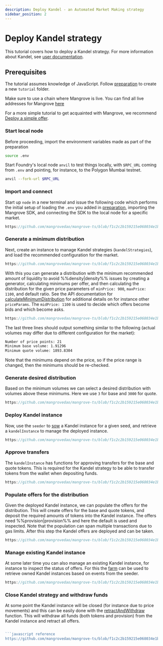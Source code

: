 ```yaml
---
description: Deploy Kandel - an Automated Market Making strategy
sidebar_position: 2
---
```


# Deploy Kandel strategy

This tutorial covers how to deploy a Kandel strategy. For more information about Kandel, see [user documentation](../../kandel-doc/README.md).

## Prerequisites

The tutorial assumes knowledge of JavaScript. Follow [preparation](./preparation.md) to create a new `tutorial` folder.

Make sure to use a chain where Mangrove is live. You can find all live addresses for Mangrove [here](../../contracts/technical-references/contract-addresses.md)

For a more simple tutorial to get acquainted with Mangrove, we recommend [Deploy a simple offer](./basic-offer.md).

### Start local node

Before proceeding, import the environment variables made as part of the preparation

```bash
source .env
```

Start Foundry's local node `anvil` to test things locally, with `$RPC_URL` coming from `.env` and pointing, for instance, to the Polygon Mumbai testnet.

```bash
anvil --fork-url $RPC_URL
```

### Import and connect

Start up `node` in a new terminal and issue the following code which performs the initial setup of loading the `.env` you added in [preparation](./preparation.md), importing the Mangrove SDK, and connecting the SDK to the local node for a specific market.

```javascript reference
https://github.com/mangrovedao/mangrove-ts/blob/f1c2c2b159215e068034e1bc0707b9871d185326/packages/mangrove.js/examples/tutorials/deploy-kandel.js#L1-L19
```

### Generate a minimum distribution

Next, create an instance to manage Kandel strategies (`kandelStrategies`), and load the recommended configuration for the market.

```javascript reference
https://github.com/mangrovedao/mangrove-ts/blob/f1c2c2b159215e068034e1bc0707b9871d185326/packages/mangrove.js/examples/tutorials/deploy-kandel.js#L21-L25
```

With this you can generate a distribution with the minimum recommended amount of liquidity to avoid %%density|density%% issues by creating a generator, calculating minimums per offer, and then calculating the distribution for the given price parameters of `minPrice: 900`, `maxPrice: 1100`, and default ratio. See the API documentation for [calculateMinimumDistribution](../technical-references/code/classes/KandelDistributionGenerator.md#calculateminimumdistribution) for additional details on for instance other `priceParams`. The `midPrice: 1100` is used to decide which offers become bids and which become asks.

```javascript reference
https://github.com/mangrovedao/mangrove-ts/blob/f1c2c2b159215e068034e1bc0707b9871d185326/packages/mangrove.js/examples/tutorials/deploy-kandel.js#L26-L58
```

The last three lines should output something similar to the following (actual volumes may differ due to different configuration for the market):

``` bash
Number of price points: 21
Minimum base volume: 1.91296
Minimum quote volume: 1893.8304
```

Note that the minimums depend on the price, so if the price range is changed, then the minimums should be re-checked.

### Generate desired distribution

Based on the minimum volumes we can select a desired distribution with volumes above these minimums. Here we use `3` for base and `3000` for quote.

```javascript reference
https://github.com/mangrovedao/mangrove-ts/blob/f1c2c2b159215e068034e1bc0707b9871d185326/packages/mangrove.js/examples/tutorials/deploy-kandel.js#L60-L70
```

### Deploy Kandel instance

Now, use the `seeder` to [sow](../technical-references/code/classes/KandelSeeder.md#sow) a Kandel instance for a given seed, and retrieve a `kandelInstance` to manage the deployed instance.

```javascript reference
https://github.com/mangrovedao/mangrove-ts/blob/f1c2c2b159215e068034e1bc0707b9871d185326/packages/mangrove.js/examples/tutorials/deploy-kandel.js#L72-L82
```

### Approve transfers

The `kandelInstance` has functions for approving transfers for the base and quote tokens. This is required for the Kandel strategy to be able to transfer tokens from the wallet when depositing funds.

```javascript reference
https://github.com/mangrovedao/mangrove-ts/blob/f1c2c2b159215e068034e1bc0707b9871d185326/packages/mangrove.js/examples/tutorials/deploy-kandel.js#L84-L89
```

### Populate offers for the distribution

Given the deployed Kandel instance, we can populate the offers for the distribution. This will create offers for the base and quote tokens, and deposit the required amounts of tokens into the Kandel instance. The offers need %%provision|provision%% and here the default is used and inspected. Note that the population can span multiple transactions due to gas limits. After this step the Kandel offers are deployed and can be taken.

```javascript reference
https://github.com/mangrovedao/mangrove-ts/blob/f1c2c2b159215e068034e1bc0707b9871d185326/packages/mangrove.js/examples/tutorials/deploy-kandel.js#L91-L117
```

### Manage existing Kandel instance

At some later time you can also manage an existing Kandel instance, for instance to inspect the status of offers. For this the [farm](../technical-references/code/classes/KandelFarm.md) can be used to retrieve owned Kandel instances based on events from the seeder.

```javascript reference
https://github.com/mangrovedao/mangrove-ts/blob/f1c2c2b159215e068034e1bc0707b9871d185326/packages/mangrove.js/examples/tutorials/deploy-kandel.js#L119-L133
```

### Close Kandel strategy and withdraw funds

At some point the Kandel instance will be closed (for instance due to price movements) and this can be easily done with the [retractAndWithdraw](../technical-references/code/classes/KandelInstance.md#retractandwithdraw) function. This will withdraw all funds (both tokens and provision) from the Kandel instance and retract all offers.

```javascript reference

```javascript reference
https://github.com/mangrovedao/mangrove-ts/blob/f1c2c2b159215e068034e1bc0707b9871d185326/packages/mangrove.js/examples/tutorials/deploy-kandel.js#L135-L180
```
